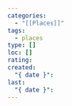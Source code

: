 ```yaml
---
categories:
  - "[[Places]]"
tags:
  - places
type: []
loc: []
rating:
created:
  "{ date }":
last:
  "{ date }":
---
```

